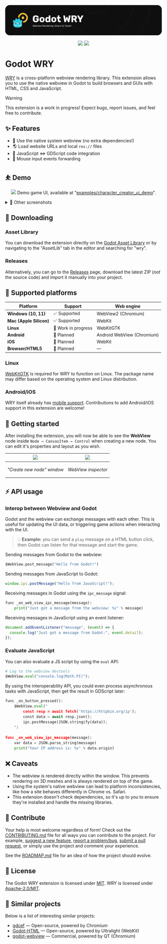 <a href="https://godotengine.org/asset-library/asset/3426">
  <img src="assets/splash.png" />
</a>

<p align="center">
  <img src="https://img.shields.io/static/v1?label=Godot&message=4.1%2B&color=478CBF&logo=godotengine">
  <img src="https://github.com/doceazedo/godot_wry/actions/workflows/build.yml/badge.svg">
</p>

# Godot WRY

[WRY](https://github.com/tauri-apps/wry) is a cross-platform webview rendering library. This extension allows you to use the native webview in Godot to build browsers and GUIs with HTML, CSS and JavaScript.

> [!WARNING]  
> This extension is a work in progress! Expect bugs, report issues, and feel free to contribute.

## ✨ Features

- 🍃 Use the native system webview (no extra dependencies!)
- 🌎 Load website URLs and local `res://` files
- 🧩 JavaScript ⇔ GDScript code integration
- 🚥 Mouse input events forwarding

## ⛹️ Demo

<p align="center">
  <img src="assets/demo-cas.gif">
  Demo game UI, available at "<a href="godot/addons/godot_wry/examples/character_creator_ui_demo">examples/character_creator_ui_demo</a>".
</p>

<details>
  <summary>📸 Other screenshots</summary>
  
  ![](assets/screenshot-7.png)
  ![](assets/screenshot-6.png)
  ![](assets/screenshot-4.png)
  ![](assets/screenshot-5.png)
  
</details>

## 💾 Downloading

### Asset Library

You can download the extension directly on the [Godot Asset Library](https://godotengine.org/asset-library/asset/3426) or by navigating to the "AssetLib" tab in the editor and searching for "wry".

### Releases

Alternatively, you can go to the [Releases](https://github.com/doceazedo/godot_wry/releases) page, download the latest ZIP (_not_ the source code) and import it manually into your project.

## 🎯 Supported platforms

| Platform                | Support             | Web engine                 |
| ----------------------- | ------------------- | -------------------------- |
| **Windows (10, 11)**    | ✅ Supported        | WebView2 (Chromium)        |
| **Mac (Apple Silicon)** | ✅ Supported        | WebKit                     |
| **Linux**               | 🔄 Work in progress | WebKitGTK                  |
| **Android**             | 🚧 Planned          | Android WebView (Chromium) |
| **iOS**                 | 🚧 Planned          | WebKit                     |
| **Browser/HTML5**       | 🚧 Planned          | —                          |

### Linux

[WebKitGTK](https://webkitgtk.org) is required for WRY to function on Linux. The package name may differ based on the operating system and Linux distribution.

### Android/iOS

WRY itself already has [mobile support](https://github.com/tauri-apps/wry/blob/dev/MOBILE.md). Contributions to add Android/iOS support in this extension are welcome!

## 🚀 Getting started

After installing the extension, you will now be able to see the **WebView** node inside `Node → CanvasItem → Control` when creating a new node. You can edit it's properties and layout as you wish.

| ![](assets/create-new-node.png)                       | ![](assets/inspector.png)                      |
| ----------------------------------------------------- | ---------------------------------------------- |
| <p align="center"><i>"Create new node" window</i></p> | <p align="center"><i>WebView inspector</i></p> |

## ⚡ API usage

### Interop between Webview and Godot

Godot and the webview can exchange messages with each other. This is useful for updating the UI data, or triggering game actions when interacting with the UI.

> 💡 **Example:** you can send a `play` message on a HTML button click, then Godot can listen for that message and start the game.

Sending messages from Godot to the webview:

```py
$WebView.post_message("Hello from Godot!")
```

Sending messages from JavaScript to Godot:

```js
window.ipc.postMessage("Hello from JavaScript!");
```

Receiving messages in Godot using the `ipc_message` signal:

```py
func _on_web_view_ipc_message(message):
	print("Just got a message from the webview: %s" % message)
```

Receiving messages in JavaScript using an event listener:

```js
document.addEventListener("message", (event) => {
  console.log("Just got a message from Godot:", event.detail);
});
```

### Evaluate JavaScript

You can also evaluate a JS script by using the `eval` API:

```py
# Log to the webview devtools
$WebView.eval("console.log(Math.PI)");
```

By using the interoperability API, you could even process asynchronous tasks with JavaScript, then get the result in GDScript later:

```py
func _on_button_pressed():
	$WebView.eval("
		const resp = await fetch('https://httpbin.org/ip');
		const data = await resp.json();
		ipc.postMessage(JSON.stringify(data));
	")

func _on_web_view_ipc_message(message):
	var data = JSON.parse_string(message)
	print("Your IP address is: %s" % data.origin)
```

## ❌ Caveats

- The webview is rendered directly within the window. This prevents rendering on 3D meshes and is always rendered on top of the game.
- Using the system's native webview can lead to platform inconsistencies, like how a site behaves differently in Chrome vs. Safari.
- This extension doesn't check dependencies, so it's up to you to ensure they're installed and handle the missing libraries.

## 🤝 Contribute

Your help is most welcome regardless of form! Check out the [CONTRIBUTING.md](CONTRIBUTING.md) file for all ways you can contribute to the project. For example, [suggest a new feature](https://github.com/doceazedo/godot_wry/issues/new), [report a problem/bug](https://github.com/doceazedo/godot_wry/issues/new), [submit a pull request](https://help.github.com/en/github/collaborating-with-issues-and-pull-requests/about-pull-requests), or simply use the project and comment your experience.

See the [ROADMAP.md](ROADMAP.md) file for an idea of how the project should evolve.

## 🎫 License

The Godot WRY extension is licensed under [MIT](/LICENSE). WRY is licensed under [Apache-2.0/MIT](https://github.com/tauri-apps/wry/blob/dev/LICENSE.spdx).

## 🧪 Similar projects

Below is a list of interesting similar projects:

- [gdcef](https://github.com/Lecrapouille/gdcef/tree/godot-4.x) — Open-source, powered by Chromium
- [Godot-HTML](https://github.com/Decapitated/Godot-HTML) — Open-source, powered by Ultralight (WebKit)
- [godot-webview](https://godotwebview.com/) — Commercial, powered by QT (Chromium)
